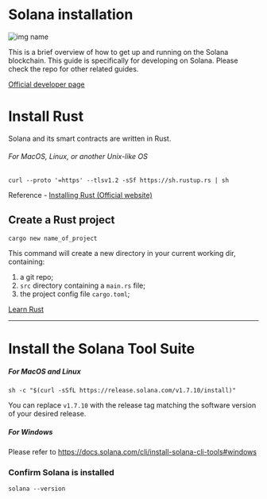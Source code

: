 # Solana installation
![img name](https://nomics-api.s3.us-east-2.amazonaws.com/static/images/currencies/SOL2.jpg)

This is a brief overview of how to get up and running on the Solana blockchain.  This guide is specifically for developing on Solana.  Please check the repo for other related guides.

[Official developer page](https://solana.com/developers)

#
#
# Install Rust

Solana and its smart contracts are written in Rust.

###### For MacOS, Linux, or another Unix-like OS

```
curl --proto '=https' --tlsv1.2 -sSf https://sh.rustup.rs | sh
```

Reference - [Installing Rust (Official website)](https://www.rust-lang.org/tools/install)


## Create a Rust project

```
cargo new name_of_project
```

This command will create a new directory in your current working dir, containing:
1. a git repo;
2. `src` directory containing a `main.rs` file;
3. the project config file `cargo.toml`;

[Learn Rust](https://doc.rust-lang.org/book/title-page.html)

---


# Install the Solana Tool Suite

##### For MacOS and Linux

```
sh -c "$(curl -sSfL https://release.solana.com/v1.7.10/install)"
```
You can replace `v1.7.10` with the release tag matching the software version of your desired release.

##### For Windows
Please refer to https://docs.solana.com/cli/install-solana-cli-tools#windows

### Confirm Solana is installed

`solana --version`
